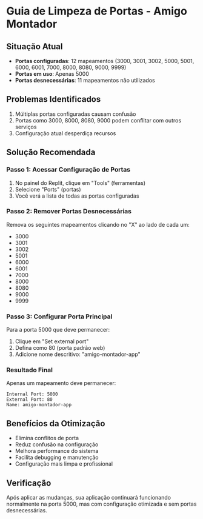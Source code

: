 # Guia de Limpeza de Portas - Amigo Montador

## Situação Atual
- **Portas configuradas**: 12 mapeamentos (3000, 3001, 3002, 5000, 5001, 6000, 6001, 7000, 8000, 8080, 9000, 9999)
- **Portas em uso**: Apenas 5000
- **Portas desnecessárias**: 11 mapeamentos não utilizados

## Problemas Identificados
1. Múltiplas portas configuradas causam confusão
2. Portas como 3000, 8000, 8080, 9000 podem conflitar com outros serviços
3. Configuração atual desperdiça recursos

## Solução Recomendada

### Passo 1: Acessar Configuração de Portas
1. No painel do Replit, clique em "Tools" (ferramentas)
2. Selecione "Ports" (portas)
3. Você verá a lista de todas as portas configuradas

### Passo 2: Remover Portas Desnecessárias
Remova os seguintes mapeamentos clicando no "X" ao lado de cada um:
- 3000
- 3001  
- 3002
- 5001
- 6000
- 6001
- 7000
- 8000
- 8080
- 9000
- 9999

### Passo 3: Configurar Porta Principal
Para a porta 5000 que deve permanecer:
1. Clique em "Set external port"
2. Defina como 80 (porta padrão web)
3. Adicione nome descritivo: "amigo-montador-app"

### Resultado Final
Apenas um mapeamento deve permanecer:
```
Internal Port: 5000
External Port: 80
Name: amigo-montador-app
```

## Benefícios da Otimização
- Elimina conflitos de porta
- Reduz confusão na configuração
- Melhora performance do sistema
- Facilita debugging e manutenção
- Configuração mais limpa e profissional

## Verificação
Após aplicar as mudanças, sua aplicação continuará funcionando normalmente na porta 5000, mas com configuração otimizada e sem portas desnecessárias.